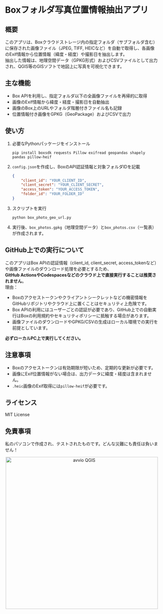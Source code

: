 # Boxフォルダ写真位置情報抽出アプリ

## 概要
このアプリは、Boxクラウドストレージ内の指定フォルダ（サブフォルダ含む）に保存された画像ファイル（JPEG, TIFF, HEICなど）を自動で取得し、各画像のExif情報から位置情報（緯度・経度）や撮影日を抽出します。  
抽出した情報は、地理空間データ（GPKG形式）およびCSVファイルとして出力され、QGIS等のGISソフトで地図上に写真を可視化できます。

## 主な機能
- Box APIを利用し、指定フォルダ以下の全画像ファイルを再帰的に取得
- 画像のExif情報から緯度・経度・撮影日を自動抽出
- 画像のBox上のURLやフォルダ階層付きファイル名も記録
- 位置情報付き画像をGPKG（GeoPackage）およびCSVで出力

## 使い方

1. 必要なPythonパッケージをインストール  
   ```
   pip install boxsdk requests Pillow exifread geopandas shapely pandas pillow-heif
   ```

2. `config.json`を作成し、BoxのAPI認証情報と対象フォルダIDを記載  
   ```json
   {
       "client_id": "YOUR_CLIENT_ID",
       "client_secret": "YOUR_CLIENT_SECRET",
       "access_token": "YOUR_ACCESS_TOKEN",
       "folder_id": "YOUR_FOLDER_ID"
   }
   ```

3. スクリプトを実行  
   ```
   python box_photo_geo_url.py
   ```

4. 実行後、`box_photos.gpkg`（地理空間データ）と`box_photos.csv`（一覧表）が作成されます。

## GitHub上での実行について

このアプリはBox APIの認証情報（client_id, client_secret, access_tokenなど）や画像ファイルのダウンロード処理を必要とするため、  
**GitHub ActionsやCodespacesなどのクラウド上で直接実行することは推奨されません**。  
理由：
- Boxのアクセストークンやクライアントシークレットなどの機密情報をGitHubリポジトリやクラウド上に置くことはセキュリティ上危険です。
- Box APIの利用にはユーザーごとの認証が必要であり、GitHub上での自動実行はBoxの利用規約やセキュリティポリシーに抵触する場合があります。
- 画像ファイルのダウンロードやGPKG/CSVの生成はローカル環境での実行を前提としています。

**必ずローカルPC上で実行してください。**

## 注意事項

- Boxのアクセストークンは有効期限が短いため、定期的な更新が必要です。
- 画像にExif位置情報がない場合は、出力データに緯度・経度は含まれません。
- `.heic`画像のExif取得には`pillow-heif`が必要です。

## ライセンス
MIT License

## 免責事項
私のパソコンで作成され、テストされたものです。どんな災難にも責任は負いません！  
<p align="center"> <a href="https://giphy.com/explore/free-gif" target="_blank"><img src="https://github.com/yamamoto-ryuzo/QGIS_portable_3x/raw/master/imgs/giphy.gif" width="500" title="avvio QGIS"></a>
</p>
